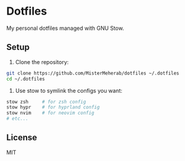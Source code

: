 # Dotfiles

My personal dotfiles managed with GNU Stow.

## Setup

1. Clone the repository:

```zsh
git clone https://github.com/MisterMeherab/dotfiles ~/.dotfiles
cd ~/.dotfiles
```

1. Use stow to symlink the configs you want:

```zsh
stow zsh     # for zsh config
stow hypr    # for hyprland config
stow nvim    # for neovim config
# etc...
```

## License

MIT
